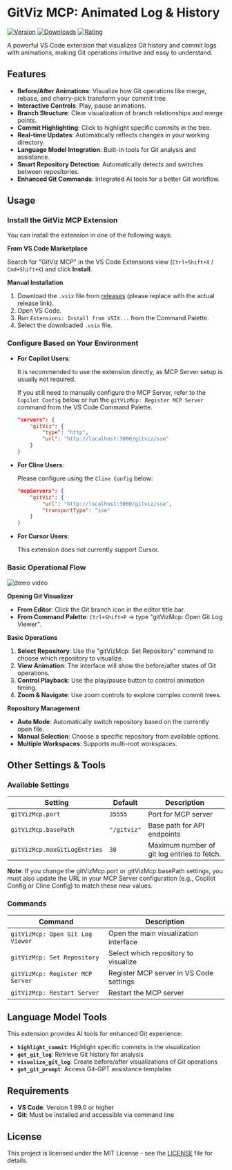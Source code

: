 # GitViz MCP: Animated Log & History

[![Version](https://img.shields.io/visual-studio-marketplace/v/GIT-Viz-Team.git-viz-mcp)](https://marketplace.visualstudio.com/items?itemName=GIT-Viz-Team.git-viz-mcp)
[![Downloads](https://img.shields.io/visual-studio-marketplace/d/GIT-Viz-Team.git-viz-mcp)](https://marketplace.visualstudio.com/items?itemName=GIT-Viz-Team.git-viz-mcp)
[![Rating](https://img.shields.io/visual-studio-marketplace/r/GIT-Viz-Team.git-viz-mcp)](https://marketplace.visualstudio.com/items?itemName=GIT-Viz-Team.git-viz-mcp)

A powerful VS Code extension that visualizes Git history and commit logs with animations, making Git operations intuitive and easy to understand.

## Features

- **Before/After Animations**: Visualize how Git operations like merge, rebase, and cherry-pick transform your commit tree.
- **Interactive Controls**: Play, pause animations.
- **Branch Structure**: Clear visualization of branch relationships and merge points.
- **Commit Highlighting**: Click to highlight specific commits in the tree.
- **Real-time Updates**: Automatically reflects changes in your working directory.
- **Language Model Integration**: Built-in tools for Git analysis and assistance.
- **Smart Repository Detection**: Automatically detects and switches between repositories.
- **Enhanced Git Commands**: Integrated AI tools for a better Git workflow.

## Usage

### Install the GitViz MCP Extension

You can install the extension in one of the following ways:

**From VS Code Marketplace**

Search for "GitViz MCP" in the VS Code Extensions view (`Ctrl+Shift+X` / `Cmd+Shift+X`) and click **Install**.

**Manual Installation**

1.  Download the `.vsix` file from [releases](https://github.com/your-repo/releases) (please replace with the actual release link).
2.  Open VS Code.
3.  Run `Extensions: Install from VSIX...` from the Command Palette.
4.  Select the downloaded `.vsix` file.

### Configure Based on Your Environment

- **For Copilot Users**:

  It is recommended to use the extension directly, as MCP Server setup is usually not required.

  If you still need to manually configure the MCP Server, refer to the `Copilot Config` below or run the `gitVizMcp: Register MCP Server` command from the VS Code Command Palette.

  ```json
  "servers": {
      "gitViz": {
          "type": "http",
          "url": "http://localhost:3000/gitviz/sse"
      }
  }
  ```

- **For Cline Users**:

  Please configure using the `Cline Config` below:

  ```json
  "mcpServers": {
      "gitViz": {
          "url": "http://localhost:3000/gitviz/sse",
          "transportType": "sse"
      }
  }
  ```

- **For Cursor Users**:

  This extension does not currently support Cursor.

### Basic Operational Flow

![demo video](demo\demo_video_1.gif)

**Opening Git Visualizer**

- **From Editor**: Click the Git branch icon in the editor title bar.
- **From Command Palette**: `Ctrl+Shift+P` → type "gitVizMcp: Open Git Log Viewer".

**Basic Operations**

1.  **Select Repository**: Use the "gitVizMcp: Set Repository" command to choose which repository to visualize.
2.  **View Animation**: The interface will show the before/after states of Git operations.
3.  **Control Playback**: Use the play/pause button to control animation timing.
4.  **Zoom & Navigate**: Use zoom controls to explore complex commit trees.

**Repository Management**

- **Auto Mode**: Automatically switch repository based on the currently open file.
- **Manual Selection**: Choose a specific repository from available options.
- **Multiple Workspaces**: Supports multi-root workspaces.

## Other Settings & Tools

### Available Settings

| Setting                      | Default     | Description                                 |
| ---------------------------- | ----------- | ------------------------------------------- |
| `gitVizMcp.port`             | `35555`     | Port for MCP server                         |
| `gitVizMcp.basePath`         | `"/gitviz"` | Base path for API endpoints                 |
| `gitVizMcp.maxGitLogEntries` | `30`        | Maximum number of git log entries to fetch. |

**Note**: If you change the gitVizMcp.port or gitVizMcp.basePath settings, you must also update the URL in your MCP Server configuration (e.g., Copilot Config or Cline Config) to match these new values.

### Commands

| Command                          | Description                             |
| -------------------------------- | --------------------------------------- |
| `gitVizMcp: Open Git Log Viewer` | Open the main visualization interface   |
| `gitVizMcp: Set Repository`      | Select which repository to visualize    |
| `gitVizMcp: Register MCP Server` | Register MCP server in VS Code settings |
| `gitVizMcp: Restart Server`      | Restart the MCP server                  |

## Language Model Tools

This extension provides AI tools for enhanced Git experience:

- **`highlight_commit`**: Highlight specific commits in the visualization
- **`get_git_log`**: Retrieve Git history for analysis
- **`visualize_git_log`**: Create before/after visualizations of Git operations
- **`get_git_prompt`**: Access Git-GPT assistance templates

## Requirements

- **VS Code**: Version 1.99.0 or higher
- **Git**: Must be installed and accessible via command line

## License

This project is licensed under the MIT License - see the [LICENSE](LICENSE) file for details.
